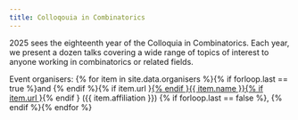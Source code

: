 ```yaml
---
title: Colloqouia in Combinatorics
---
```


2025 sees the eighteenth year of the Colloquia in Combinatorics. Each year, we present a dozen talks covering a wide range of topics of interest to anyone working in combinatorics or related fields.

Event organisers: {% for item in site.data.organisers %}{% if forloop.last == true %}and {% endif %}{% if item.url }<a href="{{ item.url }}">{% endif }{{ item.name }}{% if item.url }</a>{% endif } ({{ item.affiliation }}) {% if forloop.last == false %}, {% endif %}{% endfor %}